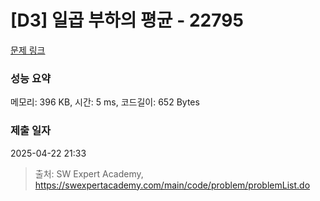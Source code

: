 # [D3] 일곱 부하의 평균 - 22795 

[문제 링크](https://swexpertacademy.com/main/code/problem/problemDetail.do?contestProbId=AZND_Dyq8SUDFAWB) 

### 성능 요약

메모리: 396 KB, 시간: 5 ms, 코드길이: 652 Bytes

### 제출 일자

2025-04-22 21:33



> 출처: SW Expert Academy, https://swexpertacademy.com/main/code/problem/problemList.do